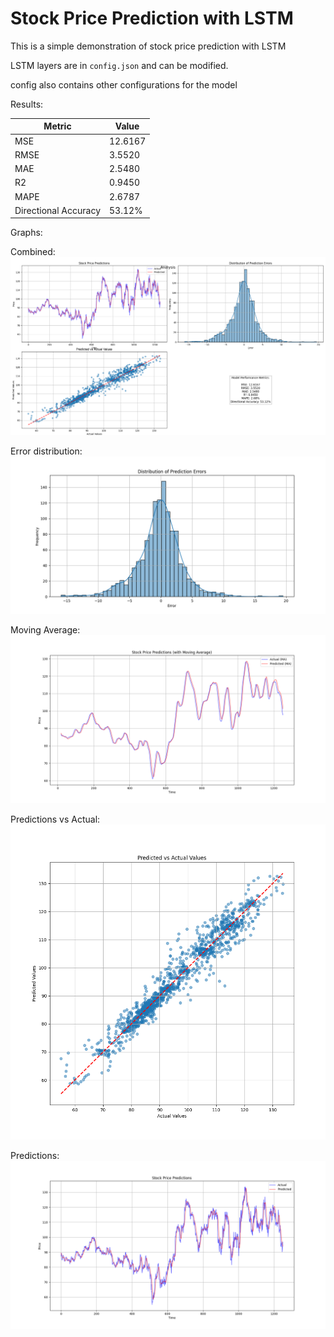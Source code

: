 # Stock Price Prediction with LSTM


This is a simple demonstration of stock price prediction with LSTM

LSTM layers are in `config.json` and can be modified.

config also contains other configurations for the model

Results:

| Metric               | Value   |
|----------------------|---------|
| MSE                  | 12.6167 |
| RMSE                 | 3.5520  |
| MAE                  | 2.5480  |
| R2                   | 0.9450  |
| MAPE                 | 2.6787  |
| Directional Accuracy | 53.12%  |


Graphs:

Combined:
![combined](./assets/Combined.png)

Error distribution:
![Error Distribution](./assets/distribution_errors.png)

Moving Average:
![Moving Average](./assets/moving_average.png)

Predictions vs Actual:
![Predictions vs Actual](./assets/predicted_vs_actual.png)

Predictions:
![Predictions](./assets/predictions.png)


